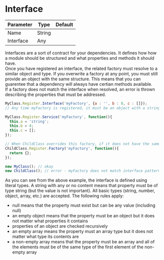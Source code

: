 Interface
=========
| Parameter     | Type          | Default   |
|---------------|---------------|-----------|
| Name          | String        |           |
| Interface     | Any           |           |

Interfaces are a sort of contract for your dependencies. It defines how how a module should be structured and what properties and methods it should have.  
Once you have registered an interface, the related factory must resolve to a similar object and type. If you overwrite a factory at any point, you must still provide an object with the same structure. This means that you can guarentee that a dependency will always have certian methods available.  
If a factory does not match the interface when resolved, an error is thrown describing the properties that must be addressed.  

```javascript
MyClass.Register.Interface('myFactory', {a : '', b : 0, c : []});
// Any time myFactory is registered, it must be an object with a string-type a property, a numeric-type b propety, and an array-type c property.

MyClass.Register.Service('myFactory', function(){
  this.a = 'string';
  this.b = 4;
  this.c = [];
});

// When ChildClass overrides this factory, if it does not have the same format it will throw an error
ChildClass.Register.Factory('myFactory', function(){
  return {};
});

new MyClass(); // okay
new ChildClass(); // error - myFactory does not match interface pattern.
```

As you can see from the above example, the interface is defined using literal types. A string with any or no content means that property must be of type string (but the value is not important). All basic types (string, number, object, array, etc.) are accepted. The following rules apply:  
- null means that the property must exist but can be any value (including null)  
- an empty object means that the property must be an object but it does not matter what properties it contains  
- properties of an object are checked recursively  
- an empty array means the property must an array type but it does not matter what type its contents are  
- a non-empty array means that the property must be an array and all of the elements must be of the same type of the first element of the non-empty array